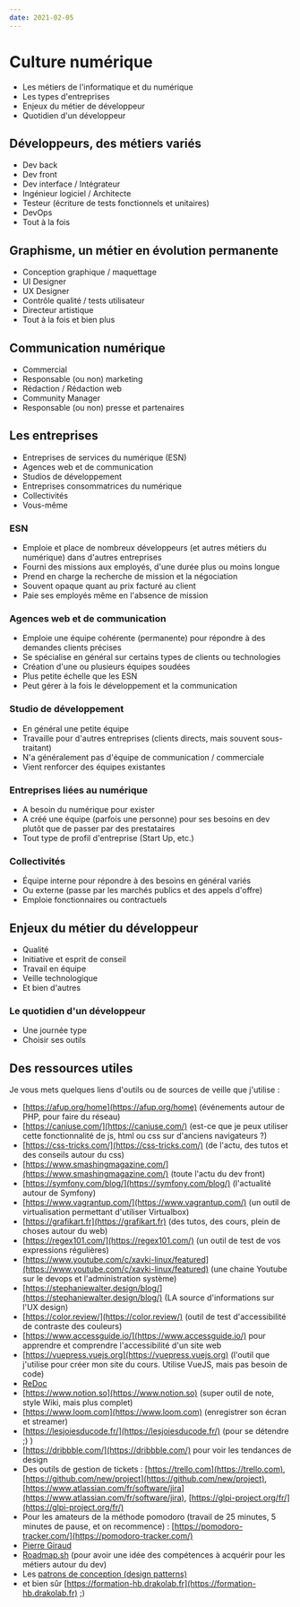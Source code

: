 ```yaml
---
date: 2021-02-05
---
```


# Culture numérique

- Les métiers de l'informatique et du numérique
- Les types d'entreprises
- Enjeux du métier de développeur
- Quotidien d'un développeur

## Développeurs, des métiers variés

- Dev back
- Dev front
- Dev interface / Intégrateur
- Ingénieur logiciel / Architecte
- Testeur (écriture de tests fonctionnels et unitaires)
- DevOps
- Tout à la fois

## Graphisme, un métier en évolution permanente

- Conception graphique / maquettage
- UI Designer
- UX Designer
- Contrôle qualité / tests utilisateur
- Directeur artistique
- Tout à la fois et bien plus

## Communication numérique

- Commercial
- Responsable (ou non) marketing
- Rédaction / Rédaction web
- Community Manager
- Responsable (ou non) presse et partenaires

## Les entreprises

- Entreprises de services du numérique (ESN)
- Agences web et de communication
- Studios de développement
- Entreprises consommatrices du numérique
- Collectivités
- Vous-même

### ESN

- Emploie et place de nombreux développeurs (et autres métiers du numérique) dans d'autres entreprises
- Fourni des missions aux employés, d'une durée plus ou moins longue
- Prend en charge la recherche de mission et la négociation
- Souvent opaque quant au prix facturé au client
- Paie ses employés même en l'absence de mission

### Agences web et de communication

- Emploie une équipe cohérente (permanente) pour répondre à des demandes clients précises
- Se spécialise en général sur certains types de clients ou technologies
- Création d'une ou plusieurs équipes soudées
- Plus petite échelle que les ESN
- Peut gérer à la fois le développement et la communication

### Studio de développement

- En général une petite équipe
- Travaille pour d'autres entreprises (clients directs, mais souvent sous-traitant)
- N'a généralement pas d'équipe de communication / commerciale
- Vient renforcer des équipes existantes

### Entreprises liées au numérique

- A besoin du numérique pour exister
- A créé une équipe (parfois une personne) pour ses besoins en dev plutôt que de passer par des prestataires
- Tout type de profil d'entreprise (Start Up, etc.)

### Collectivités

- Équipe interne pour répondre à des besoins en général variés
- Ou externe (passe par les marchés publics et des appels d'offre)
- Emploie fonctionnaires ou contractuels

## Enjeux du métier du développeur

- Qualité
- Initiative et esprit de conseil
- Travail en équipe
- Veille technologique
- Et bien d'autres

### Le quotidien d'un développeur

- Une journée type
- Choisir ses outils

## Des ressources utiles

Je vous mets quelques liens d'outils ou de sources de veille que j'utilise :

- [https://afup.org/home](https://afup.org/home) (événements autour de PHP, pour faire du réseau)
- [https://caniuse.com/](https://caniuse.com/) (est-ce que je peux utiliser cette fonctionnalité de js, html ou css sur d'anciens navigateurs ?)
- [https://css-tricks.com/](https://css-tricks.com/) (de l'actu, des tutos et des conseils autour du css)
- [https://www.smashingmagazine.com/](https://www.smashingmagazine.com/) (toute l'actu du dev front)
- [https://symfony.com/blog/](https://symfony.com/blog/) (l'actualité autour de Symfony)
- [https://www.vagrantup.com/](https://www.vagrantup.com/) (un outil de virtualisation permettant d'utiliser Virtualbox)
- [https://grafikart.fr](https://grafikart.fr) (des tutos, des cours, plein de choses autour du web)
- [https://regex101.com/](https://regex101.com/) (un outil de test de vos expressions régulières)
- [https://www.youtube.com/c/xavki-linux/featured](https://www.youtube.com/c/xavki-linux/featured) (une chaine Youtube sur le devops et l'administration système)
- [https://stephaniewalter.design/blog/](https://stephaniewalter.design/blog/) (LA source d'informations sur l'UX design)
- [https://color.review/](https://color.review/) (outil de test d'accessibilité de contraste des couleurs)
- [https://www.accessguide.io/](https://www.accessguide.io/) pour apprendre et comprendre l'accessibilité d'un site web
- [https://vuepress.vuejs.org](https://vuepress.vuejs.org) (l'outil que j'utilise pour créer mon site du cours. Utilise VueJS, mais pas besoin de code)
- [ReDoc](https://redocly.github.io/redoc/)
- [https://www.notion.so](https://www.notion.so) (super outil de note, style Wiki, mais plus complet)
- [https://www.loom.com](https://www.loom.com) (enregistrer son écran et streamer)
- [https://lesjoiesducode.fr/](https://lesjoiesducode.fr/) (pour se détendre ;) )
- [https://dribbble.com/](https://dribbble.com/) pour voir les tendances de design
- Des outils de gestion de tickets : [https://trello.com](https://trello.com), [https://github.com/new/project](https://github.com/new/project), [https://www.atlassian.com/fr/software/jira](https://www.atlassian.com/fr/software/jira), [https://glpi-project.org/fr/](https://glpi-project.org/fr/)
- Pour les amateurs de la méthode pomodoro (travail de 25 minutes, 5 minutes de pause, et on recommence) : [https://pomodoro-tracker.com/](https://pomodoro-tracker.com/)
- [Pierre Giraud](https://www.pierre-giraud.com/)
- [Roadmap.sh](https://roadmap.sh/) (pour avoir une idée des compétences à acquérir pour les métiers autour du dev)
- Les [patrons de conception (design patterns)](https://refactoring.guru/fr/design-patterns)
- et bien sûr [https://formation-hb.drakolab.fr](https://formation-hb.drakolab.fr) ;)
